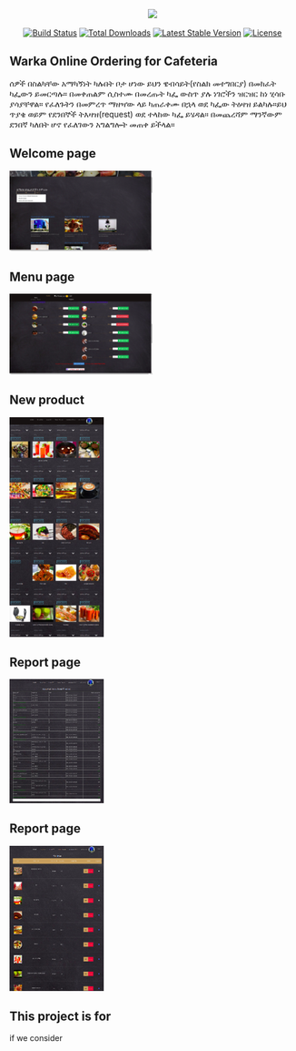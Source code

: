 <p align="center"><img src="https://res.cloudinary.com/dtfbvvkyp/image/upload/v1566331377/laravel-logolockup-cmyk-red.svg" width="400"></p>

<p align="center">
<a href="https://travis-ci.org/laravel/framework"><img src="https://travis-ci.org/laravel/framework.svg" alt="Build Status"></a>
<a href="https://packagist.org/packages/laravel/framework"><img src="https://poser.pugx.org/laravel/framework/d/total.svg" alt="Total Downloads"></a>
<a href="https://packagist.org/packages/laravel/framework"><img src="https://poser.pugx.org/laravel/framework/v/stable.svg" alt="Latest Stable Version"></a>
<a href="https://packagist.org/packages/laravel/framework"><img src="https://poser.pugx.org/laravel/framework/license.svg" alt="License"></a>
</p>

## Warka Online Ordering for Cafeteria

ሰዎች በስልካቸው አማካኝነት ካሉበት ቦታ ሆነው ይህን ዌብሳይት(የስልክ መተግበርያ) በመክፈት ካፌውን ይመርጣሉ። በመቀጠልም ሲስተሙ በመረጡት ካፌ ውስጥ ያሉ ነገሮችን ዝርዝር ከነ ሂሳቡ ያሳያቸዋል። የፈለጉትን በመምረጥ ማዘዣው ላይ ካጠራቀሙ በኋላ ወደ ካፌው ትዕዛዝ ይልካሉ።ይህ ጥያቄ ወይም የደንበኞች ትእዛዝ(request) ወደ ተላከው ካፌ ይሄዳል። በመጨረሻም ማንኛውም ደንበኛ ካለበት ሆኖ የፈለገውን አግልግሎት መጠቀ ይችላል።

 ## Welcome page
 <img src="public/intro-photo/Screenshot from 2022-02-13 13-47-35.png" style="width:50%">

## Menu page
<img src="public/intro-photo/Screenshot from 2022-02-13 13-49-39.png" style="width:50%">

## New product
<img src="public/intro-photo/Screenshot from 2022-02-13 13-57-25.png" style="width:33%">

## Report page
<img src="public/intro-photo/Screenshot from 2022-02-13 13-58-23.png" style="width:33%">

## Report page
<img src="public/intro-photo/Screenshot from 2022-02-13 13-58-55.png" style="width:33%">

## This project is for

if we consider
